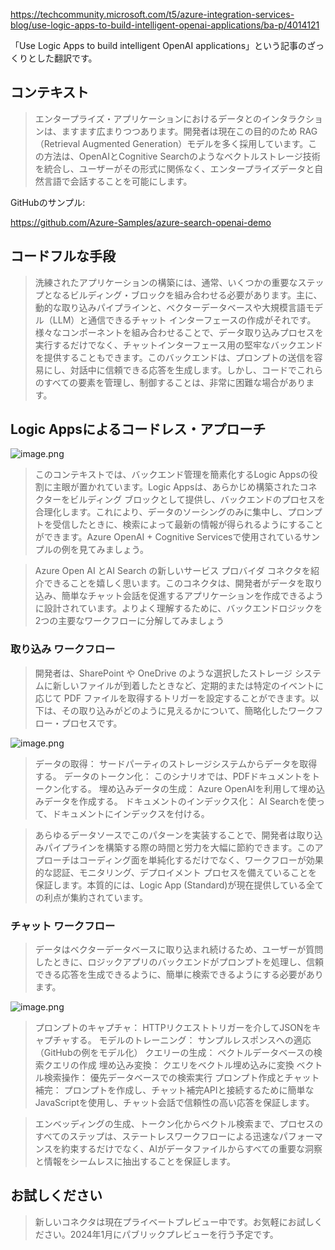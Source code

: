 https://techcommunity.microsoft.com/t5/azure-integration-services-blog/use-logic-apps-to-build-intelligent-openai-applications/ba-p/4014121

「Use Logic Apps to build intelligent OpenAI applications」という記事のざっくりとした翻訳です。

## コンテキスト

>エンタープライズ・アプリケーションにおけるデータとのインタラクションは、ますます広まりつつあります。開発者は現在この目的のため RAG（Retrieval Augmented Generation）モデルを多く採用しています。この方法は、OpenAIとCognitive Searchのようなベクトルストレージ技術を統合し、ユーザーがその形式に関係なく、エンタープライズデータと自然言語で会話することを可能にします。

GitHubのサンプル:

https://github.com/Azure-Samples/azure-search-openai-demo




## コードフルな手段

> 洗練されたアプリケーションの構築には、通常、いくつかの重要なステップとなるビルディング・ブロックを組み合わせる必要があります。主に、動的な取り込みパイプラインと、ベクターデータベースや大規模言語モデル（LLM）と通信できるチャット インターフェースの作成がそれです。様々なコンポーネントを組み合わせることで、データ取り込みプロセスを実行するだけでなく、チャットインターフェース用の堅牢なバックエンドを提供することもできます。このバックエンドは、プロンプトの送信を容易にし、対話中に信頼できる応答を生成します。しかし、コードでこれらのすべての要素を管理し、制御することは、非常に困難な場合があります。

## Logic Appsによるコードレス・アプローチ

![image.png](https://qiita-image-store.s3.ap-northeast-1.amazonaws.com/0/93824/9860c33f-9bb9-81a1-8ca1-2a08df0bb1a6.png)

> このコンテキストでは、バックエンド管理を簡素化するLogic Appsの役割に主眼が置かれています。Logic Appsは、あらかじめ構築されたコネクターをビルディング ブロックとして提供し、バックエンドのプロセスを合理化します。これにより、データのソーシングのみに集中し、プロンプトを受信したときに、検索によって最新の情報が得られるようにすることができます。Azure OpenAI + Cognitive Servicesで使用されているサンプルの例を見てみましょう。

	
> Azure Open AI とAI Search の新しいサービス プロバイダ コネクタを紹介できることを嬉しく思います。このコネクタは、開発者がデータを取り込み、簡単なチャット会話を促進するアプリケーションを作成できるように設計されています。よりよく理解するために、バックエンドロジックを2つの主要なワークフローに分解してみましょう

### 取り込み ワークフロー

> 開発者は、SharePoint や OneDrive のような選択したストレージ システムに新しいファイルが到着したときなど、定期的または特定のイベントに応じて PDF ファイルを取得するトリガーを設定することができます。以下は、その取り込みがどのように見えるかについて、簡略化したワークフロー・プロセスです。

![image.png](https://qiita-image-store.s3.ap-northeast-1.amazonaws.com/0/93824/70a9ba9e-4335-6b65-00e3-fb73d2ae4a63.png)

 
> データの取得： サードパーティのストレージシステムからデータを取得する。
データのトークン化： このシナリオでは、PDFドキュメントをトークン化する。
埋め込みデータの生成： Azure OpenAIを利用して埋め込みデータを作成する。
ドキュメントのインデックス化： AI Searchを使って、ドキュメントにインデックスを付ける。

							
> あらゆるデータソースでこのパターンを実装することで、開発者は取り込みパイプラインを構築する際の時間と労力を大幅に節約できます。このアプローチはコーディング面を単純化するだけでなく、ワークフローが効果的な認証、モニタリング、デプロイメント プロセスを備えていることを保証します。本質的には、Logic App (Standard)が現在提供している全ての利点が集約されています。

### チャット ワークフロー

> データはベクターデータベースに取り込まれ続けるため、ユーザーが質問したときに、ロジックアプリのバックエンドがプロンプトを処理し、信頼できる応答を生成できるように、簡単に検索できるようにする必要があります。

![image.png](https://qiita-image-store.s3.ap-northeast-1.amazonaws.com/0/93824/e4df6e2a-96ba-3fb0-16c2-5b51c3d4a334.png)

> プロンプトのキャプチャ： HTTPリクエストトリガーを介してJSONをキャプチャする。
モデルのトレーニング： サンプルレスポンスへの適応（GitHubの例をモデル化）
クエリーの生成： ベクトルデータベースの検索クエリの作成
埋め込み変換： クエリをベクトル埋め込みに変換
ベクトル検索操作： 優先データベースでの検索実行
プロンプト作成とチャット補完： プロンプトを作成し、チャット補完APIと接続するために簡単なJavaScriptを使用し、チャット会話で信頼性の高い応答を保証します。

> エンベッディングの生成、トークン化からベクトル検索まで、プロセスのすべてのステップは、ステートレスワークフローによる迅速なパフォーマンスを約束するだけでなく、AIがデータファイルからすべての重要な洞察と情報をシームレスに抽出することを保証します。

## お試しください

> 新しいコネクタは現在プライベートプレビュー中です。お気軽にお試しください。2024年1月にパブリックプレビューを行う予定です。
